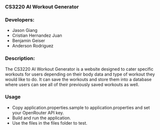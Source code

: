 ### CS3220 AI Workout Generator

### Developers:
* Jason Giang
* Cristian Hernandez Juan
* Benjamin Geiser
* Anderson Rodriguez

### Description:
The CS3220 AI Workout Generator is a website designed to cater specific workouts for users depending on their body data
and type of workout they would like to do. It can save the workouts and store them into a database where users can see
all of their previously saved workouts as well.

### Usage

* Copy application.properties.sample to application.properties and set your OpenRouter API key.
* Build and run the application.
* Use the files in the files folder to test.